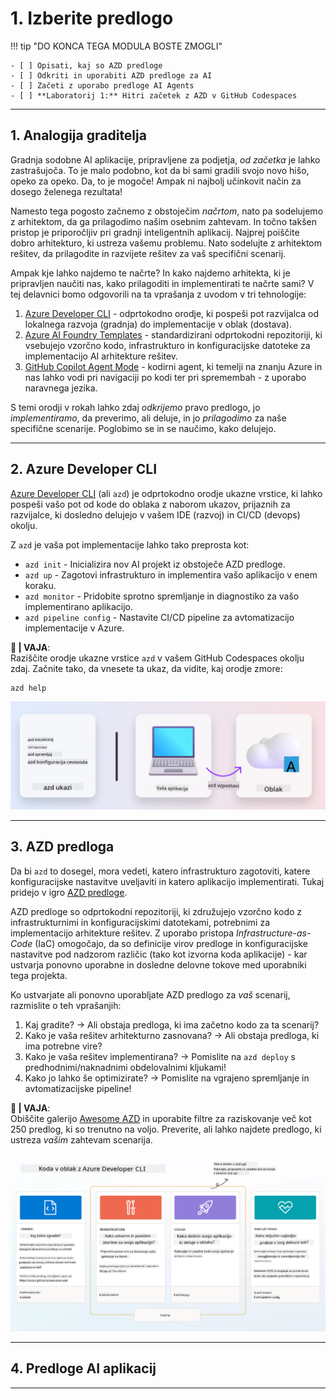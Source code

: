 <!--
CO_OP_TRANSLATOR_METADATA:
{
  "original_hash": "06d6207eff634aefcaa41739490a5324",
  "translation_date": "2025-09-25T02:00:35+00:00",
  "source_file": "workshop/docs/instructions/1-Select-AI-Template.md",
  "language_code": "sl"
}
-->
# 1. Izberite predlogo

!!! tip "DO KONCA TEGA MODULA BOSTE ZMOGLI"

    - [ ] Opisati, kaj so AZD predloge
    - [ ] Odkriti in uporabiti AZD predloge za AI
    - [ ] Začeti z uporabo predloge AI Agents
    - [ ] **Laboratorij 1:** Hitri začetek z AZD v GitHub Codespaces

---

## 1. Analogija graditelja

Gradnja sodobne AI aplikacije, pripravljene za podjetja, _od začetka_ je lahko zastrašujoča. To je malo podobno, kot da bi sami gradili svojo novo hišo, opeko za opeko. Da, to je mogoče! Ampak ni najbolj učinkovit način za dosego želenega rezultata!

Namesto tega pogosto začnemo z obstoječim _načrtom_, nato pa sodelujemo z arhitektom, da ga prilagodimo našim osebnim zahtevam. In točno takšen pristop je priporočljiv pri gradnji inteligentnih aplikacij. Najprej poiščite dobro arhitekturo, ki ustreza vašemu problemu. Nato sodelujte z arhitektom rešitev, da prilagodite in razvijete rešitev za vaš specifični scenarij.

Ampak kje lahko najdemo te načrte? In kako najdemo arhitekta, ki je pripravljen naučiti nas, kako prilagoditi in implementirati te načrte sami? V tej delavnici bomo odgovorili na ta vprašanja z uvodom v tri tehnologije:

1. [Azure Developer CLI](https://aka.ms/azd) - odprtokodno orodje, ki pospeši pot razvijalca od lokalnega razvoja (gradnja) do implementacije v oblak (dostava).
1. [Azure AI Foundry Templates](https://ai.azure.com/templates) - standardizirani odprtokodni repozitoriji, ki vsebujejo vzorčno kodo, infrastrukturo in konfiguracijske datoteke za implementacijo AI arhitekture rešitev.
1. [GitHub Copilot Agent Mode](https://code.visualstudio.com/docs/copilot/chat/chat-agent-mode) - kodirni agent, ki temelji na znanju Azure in nas lahko vodi pri navigaciji po kodi ter pri spremembah - z uporabo naravnega jezika.

S temi orodji v rokah lahko zdaj _odkrijemo_ pravo predlogo, jo _implementiramo_, da preverimo, ali deluje, in jo _prilagodimo_ za naše specifične scenarije. Poglobimo se in se naučimo, kako delujejo.

---

## 2. Azure Developer CLI

[Azure Developer CLI](https://learn.microsoft.com/en-us/azure/developer/azure-developer-cli/) (ali `azd`) je odprtokodno orodje ukazne vrstice, ki lahko pospeši vašo pot od kode do oblaka z naborom ukazov, prijaznih za razvijalce, ki dosledno delujejo v vašem IDE (razvoj) in CI/CD (devops) okolju.

Z `azd` je vaša pot implementacije lahko tako preprosta kot:

- `azd init` - Inicializira nov AI projekt iz obstoječe AZD predloge.
- `azd up` - Zagotovi infrastrukturo in implementira vašo aplikacijo v enem koraku.
- `azd monitor` - Pridobite sprotno spremljanje in diagnostiko za vašo implementirano aplikacijo.
- `azd pipeline config` - Nastavite CI/CD pipeline za avtomatizacijo implementacije v Azure.

**🎯 | VAJA**: <br/> Raziščite orodje ukazne vrstice `azd` v vašem GitHub Codespaces okolju zdaj. Začnite tako, da vnesete ta ukaz, da vidite, kaj orodje zmore:

```bash title="" linenums="0"
azd help
```

![Flow](../../../../../translated_images/azd-flow.19ea67c2f81eaa661db02745e9bba115874d18ce52480f2854ae6e2011d4b526.sl.png)

---

## 3. AZD predloga

Da bi `azd` to dosegel, mora vedeti, katero infrastrukturo zagotoviti, katere konfiguracijske nastavitve uveljaviti in katero aplikacijo implementirati. Tukaj pridejo v igro [AZD predloge](https://learn.microsoft.com/en-us/azure/developer/azure-developer-cli/azd-templates?tabs=csharp).

AZD predloge so odprtokodni repozitoriji, ki združujejo vzorčno kodo z infrastrukturnimi in konfiguracijskimi datotekami, potrebnimi za implementacijo arhitekture rešitev. 
Z uporabo pristopa _Infrastructure-as-Code_ (IaC) omogočajo, da so definicije virov predloge in konfiguracijske nastavitve pod nadzorom različic (tako kot izvorna koda aplikacije) - kar ustvarja ponovno uporabne in dosledne delovne tokove med uporabniki tega projekta.

Ko ustvarjate ali ponovno uporabljate AZD predlogo za _vaš_ scenarij, razmislite o teh vprašanjih:

1. Kaj gradite? → Ali obstaja predloga, ki ima začetno kodo za ta scenarij?
1. Kako je vaša rešitev arhitekturno zasnovana? → Ali obstaja predloga, ki ima potrebne vire?
1. Kako je vaša rešitev implementirana? → Pomislite na `azd deploy` s predhodnimi/naknadnimi obdelovalnimi kljukami!
1. Kako jo lahko še optimizirate? → Pomislite na vgrajeno spremljanje in avtomatizacijske pipeline!

**🎯 | VAJA**: <br/> 
Obiščite galerijo [Awesome AZD](https://azure.github.io/awesome-azd/) in uporabite filtre za raziskovanje več kot 250 predlog, ki so trenutno na voljo. Preverite, ali lahko najdete predlogo, ki ustreza _vašim_ zahtevam scenarija.

![Code](../../../../../translated_images/azd-code-to-cloud.2d9503d69d3400da091317081968b6cad59c951339fea82ebe0b5ec646a3362d.sl.png)

---

## 4. Predloge AI aplikacij

---

